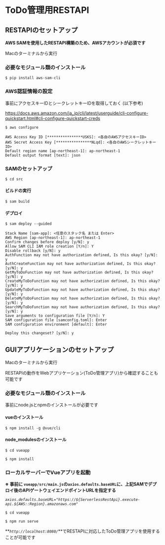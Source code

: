 # ToDo管理用RESTAPI

## RESTAPIのセットアップ

**AWS SAMを使用したRESTAPI構築のため、AWSアカウントが必須です**

Macのターミナルから実行

### 必要なモジュール類のインストール

```
$ pip install aws-sam-cli
```


### AWS認証情報の設定
事前にアクセスキーIDとシークレットキーIDを取得しておく (以下参考)

https://docs.aws.amazon.com/ja_jp/cli/latest/userguide/cli-configure-quickstart.html#cli-configure-quickstart-creds

```
$ aws configure

AWS Access Key ID [****************USKS]: <各自のAWSアクセスキーID>
AWS Secret Access Key [****************NLqd]: <各自のAWSシークレットキーID>
Default region name [ap-northeast-1]: ap-northeast-1
Default output format [text]: json

```

### SAMのセットアップ

```
$ cd src
```

#### ビルドの実行

```
$ sam build
```

#### デプロイ

```
$ sam deploy --guided

Stack Name [sam-app]: <任意のスタック名 または Enter>
AWS Region [ap-northeast-1]: ap-northeast-1
Confirm changes before deploy [y/N]: y
Allow SAM CLI IAM role creation [Y/n]: Y
Disable rollback [y/N]: y
AuthFunction may not have authorization defined, Is this okay? [y/N]: y
AuthCreateFunction may not have authorization defined, Is this okay? [y/N]: y
GetMyToDoFunction may not have authorization defined, Is this okay? [y/N]: y
CreateMyToDoFunction may not have authorization defined, Is this okay? [y/N]: y
UpdateMyToDoFunction may not have authorization defined, Is this okay? [y/N]: y
DeleteMyToDoFunction may not have authorization defined, Is this okay? [y/N]: y
SearchMyToDoFunction may not have authorization defined, Is this okay? [y/N]: y
Save arguments to configuration file [Y/n]: Y
SAM configuration file [samconfig.toml]: Enter
SAM configuration environment [default]: Enter

Deploy this changeset? [y/N]: y

```

## GUIアプリケーションのセットアップ

Macのターミナルから実行

RESTAPIの動作をWebアプリケーション(ToDo管理アプリ)から確認することも可能です

### 必要なモジュール類のインストール

事前にnode.jsとnpmのインストールが必要です

#### vueのインストール

`$ npm install -g @vue/cli`

#### node_modulesのインストール

```
$ cd vueapp
```

```
$ npm install
```

### ローカルサーバーでVueアプリを起動

__※ 事前に `vueapp/src/main.js`の`axios.defaults.baseURL`に、上記SAMでデプロイ後のAPIゲートウェイエンドポイントURLを指定する__

*`axios.defaults.baseURL="https://${ServerlessRestApi}.execute-api.${AWS::Region}.amazonaws.com"`*

```
$ cd vueapp
```

```
$ npm run serve
```

**_`http://localhost:8080/`_**でRESTAPIに対応したToDo管理アプリを使用することが可能です




